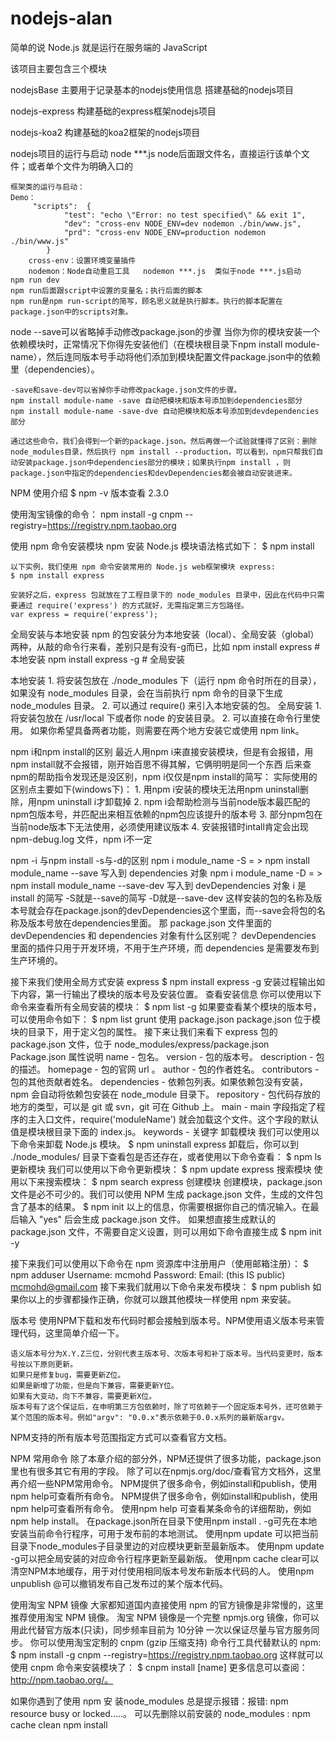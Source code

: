 # nodejs-alan
简单的说 Node.js 就是运行在服务端的 JavaScript

该项目主要包含三个模块

nodejsBase
主要用于记录基本的nodejs使用信息
搭建基础的nodejs项目

nodejs-express
构建基础的express框架nodejs项目

nodejs-koa2
构建基础的koa2框架的nodejs项目


nodejs项目的运行与启动
    node ***.js     node后面跟文件名，直接运行该单个文件；或者单个文件为明确入口的

    框架类的运行与启动：
    Demo：
         "scripts":  {
                "test": "echo \"Error: no test specified\" && exit 1",
                "dev": "cross-env NODE_ENV=dev nodemon ./bin/www.js",
                "prd": "cross-env NODE_ENV=production nodemon ./bin/www.js"
            }
        cross-env：设置环境变量插件
        nodemon：Node自动重启工具   nodemon ***.js  类似于node ***.js启动
    npm run dev
    npm run后面跟script中设置的变量名；执行后面的脚本
    npm run是npm run-script的简写，顾名思义就是执行脚本。执行的脚本配置在package.json中的scripts对象。

node --save可以省略掉手动修改package.json的步骤
    当你为你的模块安装一个依赖模块时，正常情况下你得先安装他们（在模块根目录下npm install module-name），然后连同版本号手动将他们添加到模块配置文件package.json中的依赖里（dependencies）。

    -save和save-dev可以省掉你手动修改package.json文件的步骤。
    npm install module-name -save 自动把模块和版本号添加到dependencies部分
    npm install module-name -save-dve 自动把模块和版本号添加到devdependencies部分

    通过这些命令，我们会得到一个新的package.json。然后再做一个试验就懂得了区别：删除node_modules目录，然后执行 npm install --production，可以看到，npm只帮我们自动安装package.json中dependencies部分的模块；如果执行npm install ，则package.json中指定的dependencies和devDependencies都会被自动安装进来。



NPM 使用介绍
$ npm -v        版本查看
2.3.0

使用淘宝镜像的命令：
npm install -g cnpm --registry=https://registry.npm.taobao.org

使用 npm 命令安装模块
    npm 安装 Node.js 模块语法格式如下：
    $ npm install <Module Name>

    以下实例，我们使用 npm 命令安装常用的 Node.js web框架模块 express:
    $ npm install express

    安装好之后，express 包就放在了工程目录下的 node_modules 目录中，因此在代码中只需要通过 require('express') 的方式就好，无需指定第三方包路径。
    var express = require('express');

全局安装与本地安装
    npm 的包安装分为本地安装（local）、全局安装（global）两种，从敲的命令行来看，差别只是有没有-g而已，比如
    npm install express          # 本地安装
    npm install express -g   # 全局安装

本地安装
    1. 将安装包放在 ./node_modules 下（运行 npm 命令时所在的目录），如果没有 node_modules 目录，会在当前执行 npm 命令的目录下生成 node_modules 目录。
    2. 可以通过 require() 来引入本地安装的包。
全局安装
    1. 将安装包放在 /usr/local 下或者你 node 的安装目录。
    2. 可以直接在命令行里使用。
如果你希望具备两者功能，则需要在两个地方安装它或使用 npm link。


npm i和npm install的区别
    最近人用npm i来直接安装模块，但是有会报错，用npm install就不会报错，刚开始百思不得其解，它俩明明是同一个东西
    后来查npm的帮助指令发现还是没区别，npm i仅仅是npm install的简写：
    实际使用的区别点主要如下(windows下)： 
        1. 用npm i安装的模块无法用npm uninstall删除，用npm uninstall i才卸载掉 
        2. npm i会帮助检测与当前node版本最匹配的npm包版本号，并匹配出来相互依赖的npm包应该提升的版本号 
        3. 部分npm包在当前node版本下无法使用，必须使用建议版本 
        4. 安装报错时intall肯定会出现npm-debug.log 文件，npm i不一定

npm -i 与npm install -s与-d的区别
    npm i module_name  -S   = >  npm install module_name --save    写入到 dependencies 对象
    npm i module_name  -D   = >  npm install module_name --save-dev   写入到 devDependencies 对象
    i 是install 的简写
    -S就是--save的简写
    -D就是--save-dev 
    这样安装的包的名称及版本号就会存在package.json的devDependencies这个里面，而--save会将包的名称及版本号放在dependencies里面。
    那 package.json 文件里面的 devDependencies  和 dependencies 对象有什么区别呢？
        devDependencies  里面的插件只用于开发环境，不用于生产环境，而 dependencies  是需要发布到生产环境的。

接下来我们使用全局方式安装 express
    $ npm install express -g
    安装过程输出如下内容，第一行输出了模块的版本号及安装位置。
查看安装信息
    你可以使用以下命令来查看所有全局安装的模块：
    $ npm list -g
如果要查看某个模块的版本号，可以使用命令如下：
    $ npm list grunt
使用 package.json
    package.json 位于模块的目录下，用于定义包的属性。
    接下来让我们来看下 express 包的 package.json 文件，位于 node_modules/express/package.json
Package.json 属性说明
    name - 包名。
    version - 包的版本号。
    description - 包的描述。
    homepage - 包的官网 url 。
    author - 包的作者姓名。
    contributors - 包的其他贡献者姓名。
    dependencies - 依赖包列表。如果依赖包没有安装，npm 会自动将依赖包安装在 node_module 目录下。
    repository - 包代码存放的地方的类型，可以是 git 或 svn，git 可在 Github 上。
    main - main 字段指定了程序的主入口文件，require('moduleName') 就会加载这个文件。这个字段的默认值是模块根目录下面的 index.js。
    keywords - 关键字
卸载模块
    我们可以使用以下命令来卸载 Node.js 模块。
    $ npm uninstall express
    卸载后，你可以到 ./node_modules/ 目录下查看包是否还存在，或者使用以下命令查看：
    $ npm ls
更新模块
    我们可以使用以下命令更新模块：
    $ npm update express
搜索模块
    使用以下来搜索模块：
    $ npm search express
创建模块
    创建模块，package.json 文件是必不可少的。我们可以使用 NPM 生成 package.json 文件，生成的文件包含了基本的结果。
    $ npm init
    以上的信息，你需要根据你自己的情况输入。在最后输入 "yes" 后会生成 package.json 文件。
    如果想直接生成默认的package.json 文件，不需要自定义设置，则可以用如下命令直接生成
    $ npm init -y

接下来我们可以使用以下命令在 npm 资源库中注册用户（使用邮箱注册）：
    $ npm adduser
    Username: mcmohd
    Password:
    Email: (this IS public) mcmohd@gmail.com
接下来我们就用以下命令来发布模块：
    $ npm publish
    如果你以上的步骤都操作正确，你就可以跟其他模块一样使用 npm 来安装。

版本号
    使用NPM下载和发布代码时都会接触到版本号。NPM使用语义版本号来管理代码，这里简单介绍一下。

    语义版本号分为X.Y.Z三位，分别代表主版本号、次版本号和补丁版本号。当代码变更时，版本号按以下原则更新。
    如果只是修复bug，需要更新Z位。
    如果是新增了功能，但是向下兼容，需要更新Y位。
    如果有大变动，向下不兼容，需要更新X位。
    版本号有了这个保证后，在申明第三方包依赖时，除了可依赖于一个固定版本号外，还可依赖于某个范围的版本号。例如"argv": "0.0.x"表示依赖于0.0.x系列的最新版argv。

NPM支持的所有版本号范围指定方式可以查看官方文档。

NPM 常用命令
    除了本章介绍的部分外，NPM还提供了很多功能，package.json里也有很多其它有用的字段。
    除了可以在npmjs.org/doc/查看官方文档外，这里再介绍一些NPM常用命令。
    NPM提供了很多命令，例如install和publish，使用npm help可查看所有命令。
    NPM提供了很多命令，例如install和publish，使用npm help可查看所有命令。
    使用npm help <command>可查看某条命令的详细帮助，例如npm help install。
    在package.json所在目录下使用npm install . -g可先在本地安装当前命令行程序，可用于发布前的本地测试。
    使用npm update <package>可以把当前目录下node_modules子目录里边的对应模块更新至最新版本。
    使用npm update <package> -g可以把全局安装的对应命令行程序更新至最新版。
    使用npm cache clear可以清空NPM本地缓存，用于对付使用相同版本号发布新版本代码的人。
    使用npm unpublish <package>@<version>可以撤销发布自己发布过的某个版本代码。

使用淘宝 NPM 镜像
    大家都知道国内直接使用 npm 的官方镜像是非常慢的，这里推荐使用淘宝 NPM 镜像。
    淘宝 NPM 镜像是一个完整 npmjs.org 镜像，你可以用此代替官方版本(只读)，同步频率目前为 10分钟 一次以保证尽量与官方服务同步。
    你可以使用淘宝定制的 cnpm (gzip 压缩支持) 命令行工具代替默认的 npm:
    $ npm install -g cnpm --registry=https://registry.npm.taobao.org
    这样就可以使用 cnpm 命令来安装模块了：
    $ cnpm install [name]
    更多信息可以查阅：http://npm.taobao.org/。

如果你遇到了使用 npm 安 装node_modules 总是提示报错：报错: npm resource busy or locked.....。
    可以先删除以前安装的 node_modules :
    npm cache clean
    npm install